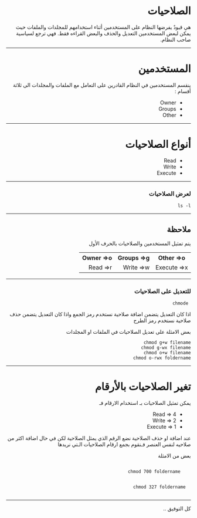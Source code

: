 <div dir="rtl">
  <h1>الصلاحيات </h1>
 
 
 <p>  هي قيودٌ يفرضها النظام على المستخدمين أثناء استخدامهم للمجلدات والملفات حيث يمكن لبعض المستخدمين التعديل والحذف والبعض القراءه فقط. فهي ترجع لسياسية صاحب النظام.</p>
  <hr>
   <h1>المستخدمين </h1>
  <p>ينقسم المستخدمين في النظام القادرين على التعامل مع الملفات والمجلدات الى ثلاثة أقسام :</p>
   <ul>
  <li>Owner</li>
  <li>Groups</li>
  <li>Other</li>
   </ul>   
 <hr>
  <h1>أنواع الصلاحيات</h1>
     <ul>
  <li>Read</li>
  <li>Write</li>
  <li>Execute</li>
   </ul>   
 <hr>
  <h3> لعرض الصلاحيات </h3>
  <code>ls -l </code>
  <hr>
  <h2>ملاحظة</h2>
  <p> يتم تمثيل المستخدمين والصلاحيات بالحرف الأول </p>
  
   <table>
  <tr>
    <th>Other =>o</th>
    <th>Groups =>g</th>
    <th>Owner =>o</th>
  </tr>
  <tr>
    <td>Execute =>x</td>
    <td>Write =>w</td>
    <td>Read =>r</td>
  </tr>
</table> 
  <hr>
  <h3> للتعديل على الصلاحيات </h3>
  <code> chmode </code>
  <p>اذا كان التعديل يتضمن اضافة صلاحية نستخدم رمز الجمع واذا كان التعديل يتضمن حذف صلاحية نستخدم رمز الطرح </p>
 <p>بعض الامثلة على تعديل الصلاحيات في الملفات او المجلدات</p>
  
    chmod g+w filename
    chmod g-wx filename
    chmod o+w filename
    chmod o-rwx foldername
 <hr>
  <h1>تغير الصلاحيات بالأرقام </h1>
  <p>يمكن تمثيل الصلاحيات بـ استخدام الارقام فـ</p>
       <ul>
  <li>Read => 4 </li>
  <li>Write => 2</li>
  <li>Execute => 1</li>
   </ul>   
   <p> عند اضافة او حذف الصلاحية نضع الرقم الذي يمثل الصلاحية لكن في حال اضافة اكثر من صلاحيه لنفس العنصر فـنقوم بجمع ارقام الصلاحيات الـتي نريدها</p>
  <p> بعض من الامثلة</p>
  <p>
    <code>
    chmod 700 foldername</p>
  chmod 327 foldername 
    </code>
  <hr>
  كل التوفيق .. 
  
 
